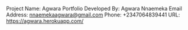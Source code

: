 Project Name: Agwara Portfolio
Developed By: Agwara Nnaemeka
Email Address: nnaemekaagwara@gmail.com
Phone: +2347064839441
URL: https://agwara.herokuapp.com/
